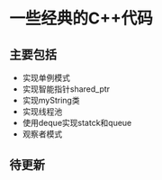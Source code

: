 # 一些经典的C++代码

## 主要包括

* 实现单例模式
* 实现智能指针shared_ptr
* 实现myString类
* 实现线程池
* 使用deque实现statck和queue
* 观察者模式

## 待更新

